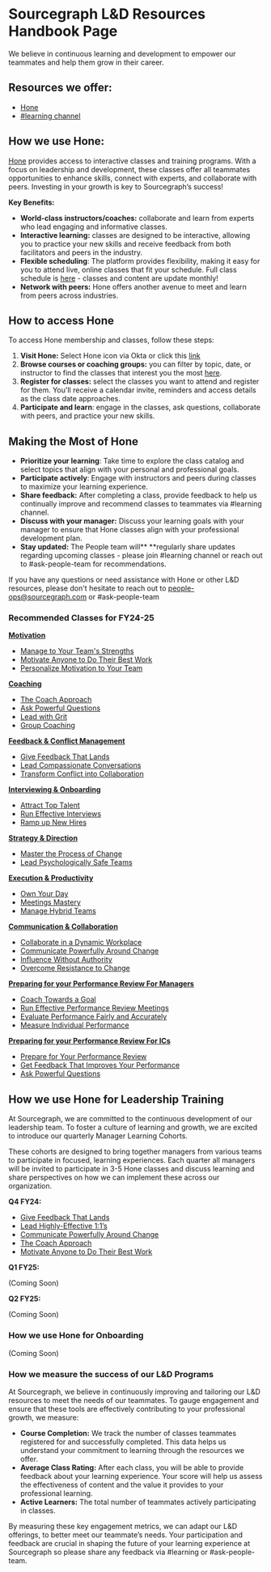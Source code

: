 # Sourcegraph L&D Resources Handbook Page

We believe in continuous learning and development to empower our teammates and help them grow in their career. 

## Resources we offer:

* [Hone](https://app.honehq.com/participant) 
* [#learning channel](https://join.slack.com/share/enQtNjE0MTE4MDAyMzMwMi0xYWNmYjUzNmFkMGI3ZDY1YTcwZjA4NGUzMmQ0MjBhYTE1NDQ4ZmQwNGMwY2RhOTU4NzIyY2QyMzY5ZGIzYzli)

## How we use Hone:

[Hone](https://app.honehq.com/participant) provides access to interactive classes and training programs. With a focus on leadership and development, these classes offer all teammates opportunities to enhance skills, connect with experts, and collaborate with peers. Investing in your growth is key to Sourcegraph’s success!

**Key Benefits:**

* **World-class instructors/coaches:** collaborate and learn from experts who lead engaging and informative classes. 
* **Interactive learning:** classes are designed to be interactive, allowing you to practice your new skills and receive feedback from both facilitators and peers in the industry. 
* **Flexible scheduling**: The platform provides flexibility, making it easy for you to attend live, online classes that fit your schedule. Full class schedule is [here](https://app.honehq.com/classes/schedule) - classes and content are update monthly!
* **Network with peers:** Hone offers another avenue to meet and learn from peers  across industries. 

## How to access Hone

To access Hone membership and classes, follow these steps:

1. **Visit Hone:** Select Hone icon via Okta or click this [link](https://app.honehq.com)  
2. **Browse courses or coaching groups:** you can filter by topic, date, or instructor to find the classes that interest you the most [here](https://app.honehq.com/classes/schedule).
3. **Register for classes:** select the classes you want to attend and register for them. You'll receive a calendar invite, reminders and access details as the class date approaches.
4. **Participate and learn**: engage in the classes, ask questions, collaborate with peers, and practice your new skills.

## Making the Most of Hone

* **Prioritize your learning**: Take time to explore the class catalog and select topics that align with your personal and professional goals.
* **Participate actively**: Engage with instructors and peers during classes to maximize your learning experience.
* **Share feedback:** After completing a class, provide feedback to help us continually improve and recommend classes to teammates via #learning channel. 
* **Discuss with your manager:** Discuss your learning goals with your manager to ensure that Hone classes align with your professional development plan.
* **Stay updated:** The People team will** **regularly share updates regarding upcoming classes - please join #learning channel or reach out to #ask-people-team for recommendations. 

If you have any questions or need assistance with Hone or other L&D resources, please don't hesitate to reach out to [people-ops@sourcegraph.com](mailto:people-ops@sourcegraph.com) or #ask-people-team 

### **Recommended Classes for FY24-25**

**<span style="text-decoration:underline;">Motivation</span>**

* [Manage to Your Team's Strengths](https://app.honehq.com/classes/108/manage-to-your-teams-strengths)
* [Motivate Anyone to Do Their Best Work](https://app.honehq.com/classes/103/motivate-anyone-to-do-their-best-work)
* [Personalize Motivation to Your Team](https://app.honehq.com/classes/236/personalize-motivation-to-your-team)


**<span style="text-decoration:underline;">Coaching</span>**

* [The Coach Approach](https://app.honehq.com/classes/16/the-coach-approach)
* [Ask Powerful Questions](https://app.honehq.com/classes/64/ask-powerful-questions)
* [Lead with Grit](https://app.honehq.com/classes/45/lead-with-grit)
* [Group Coaching](https://app.honehq.com/classes/1317/navigating-challenges-with-giving-feedback-group-coaching-with-sheeba-varghese)

**<span style="text-decoration:underline;">Feedback & Conflict Management</span>**

* [Give Feedback That Lands](https://app.honehq.com/classes/23/give-feedback-that-lands)
* [Lead Compassionate Conversations](https://app.honehq.com/classes/92/lead-compassionate-conversations)
* [Transform Conflict into Collaboration](https://app.honehq.com/classes/24/transform-conflict-into-collaboration)

**<span style="text-decoration:underline;">Interviewing & Onboarding</span>**

* [Attract Top Talent](https://app.honehq.com/classes/138/attract-top-talent)
* [Run Effective Interviews](https://app.honehq.com/classes/139/run-effective-interviews)
* [Ramp up New Hires](https://app.honehq.com/classes/113/ramp-up-new-hires)

**<span style="text-decoration:underline;">Strategy & Direction</span>**

* [Master the Process of Change](https://app.honehq.com/classes/55/master-the-process-of-change)
* [Lead Psychologically Safe Teams](https://app.honehq.com/classes/609/lead-psychologically-safe-teams)

**<span style="text-decoration:underline;">Execution & Productivity</span>**

* [Own Your Day](https://app.honehq.com/classes/30/own-your-day)
* [Meetings Mastery](https://app.honehq.com/classes/31/meetings-mastery)
* [Manage Hybrid Teams](https://app.honehq.com/classes/498/manage-hybrid-teams)

**<span style="text-decoration:underline;">Communication & Collaboration</span>**

* [Collaborate in a Dynamic Workplace](https://app.honehq.com/classes/230/collaborate-in-a-dynamic-workplace)
* [Communicate Powerfully Around Change](https://app.honehq.com/classes/34/communicate-powerfully-around-change)
* [Influence Without Authority](https://app.honehq.com/classes/249/influence-without-authority)
* [Overcome Resistance to Change](https://app.honehq.com/classes/54/overcome-resistance-to-change)

**<span style="text-decoration:underline;">Preparing for your Performance Review For Managers</span>**

* [Coach Towards a Goal](https://app.honehq.com/classes/220/coach-towards-a-goal)
* [Run Effective Performance Review Meetings](https://app.honehq.com/classes/441/run-effective-performance-review-meetings)
* [Evaluate Performance Fairly and Accurately](https://app.honehq.com/classes/442/evaluate-performance-fairly-and-accurately)
* [Measure Individual Performance](https://app.honehq.com/classes/461/measure-individual-performance)

**<span style="text-decoration:underline;">Preparing for your Performance Review For ICs</span>**

* [Prepare for Your Performance Review](https://app.honehq.com/classes/553/prepare-for-your-performance-review)
* [Get Feedback That Improves Your Performance](https://app.honehq.com/classes/521/get-feedback-that-improves-your-performance)
* [Ask Powerful Questions ](https://app.honehq.com/classes/64/ask-powerful-questions)

## How we use Hone for Leadership Training 

At Sourcegraph, we are committed to the continuous development of our leadership team. To foster a culture of learning and growth, we are excited to introduce our quarterly Manager Learning Cohorts.

These cohorts are designed to bring together managers from various teams to participate in focused, learning experiences. Each quarter all managers will be invited to participate in 3-5 Hone classes and discuss learning and share perspectives on how we can implement these across our organization. 

**Q4 FY24:**

* [Give Feedback That Lands](https://app.honehq.com/classes/23/give-feedback-that-lands)
* [Lead Highly-Effective 1:1’s](https://app.honehq.com/classes/27/lead-highly-effective-11s)
* [Communicate Powerfully Around Change](https://app.honehq.com/classes/34/communicate-powerfully-around-change)
* [The Coach Approach](https://app.honehq.com/classes/16/the-coach-approach)
* [Motivate Anyone to Do Their Best Work](https://app.honehq.com/classes/103/motivate-anyone-to-do-their-best-work)

**Q1 FY25:**

(Coming Soon)

**Q2 FY25:**

(Coming Soon)

### How we use Hone for Onboarding 

(Coming Soon)

### How we measure the success of our L&D Programs

At Sourcegraph, we believe in continuously improving and tailoring our L&D resources to meet the needs of our teammates. To gauge engagement and ensure that these tools are effectively contributing to your professional growth, we measure:

* **Course Completion:** We track the number of classes teammates registered for and successfully completed. This data helps us understand your commitment to learning through the resources we offer. 
* **Average Class Rating:** After each class, you will be able to provide feedback about your learning experience. Your score will help us assess the effectiveness of content and the value it provides to your professional learning. 
* **Active Learners:** The total number of teammates actively participating in classes. 

By measuring these key engagement metrics, we can adapt our L&D offerings, to better meet our teammate’s needs. Your participation and feedback are crucial in shaping the future of your learning experience at Sourcegraph so please share any feedback via #learning or #ask-people-team.

